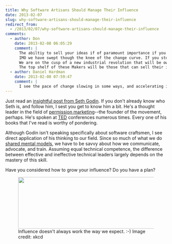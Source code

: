 ```yaml
---
title: Why Software Artisans Should Manage Their Influence
date: 2013-02-07
slug: why-software-artisans-should-manage-their-influence
redirect_from:
  - /2013/02/07/why-software-artisans-should-manage-their-influence
comments:
  - author: Don
    date: 2013-02-08 06:05:29
    comment: |
      The abiltiy to sell your ideas if of paramount importance if you want to drive and particiapte in change.
      IMO we have swept though the knee of the change curve. If you stop for a moment and look back you notice that things we saw not so many years ago in our environment are erased. Find me a cassette tape! One sign of change intensity is how many things have changed over a unit of your lifetime.
      We are on the cusp of a new industrial revolution that will be owned by small groups of people with great ideas and the ability to get them to market literally by themselves by using our networks and building on "open everything".
      The top shelf of these Makers will be those that can sell their ideas on a gloabl stage.....  Thanks for the link I appreciated the Seth videos.
  - author: Daniel Hardman
    date: 2013-02-08 07:59:47
    comment: |
      I see the pace of change slowing in some ways, and accelerating in others. For example, I think Moore's law (as he originally stated it, about density of transistors per unit area) has mostly played itself out. In some ways, software as an industry is beginning to look like automobiles; we're settling down into producing refinements rather than radically different things. However, there are still fundamental shifts happening, like the rise of e-readers that redefine the publishing industry, massive distributed parallelism and mobile tech, etc. Your prediction about a new industrial revolution is very intriguing. It's going to be fun to see what happens in the next few years!
---
```

Just read an <a href="http://sethgodin.typepad.com/seths_blog/2013/02/scarcity-and-abundance-in-the-digital-age.html" target="_blank">insightful post from Seth Godin</a>. If you don't already know who Seth is, and follow him, I sest you get to know him a bit. He's a thought leader in the field of <a class="zem_slink" title="Permission marketing" href="http://en.wikipedia.org/wiki/Permission_marketing" target="_blank" rel="wikipedia">permission marketing</a>--the founder of the movement, perhaps. He's spoken at <a class="zem_slink" title="TED (conference)" href="http://www.ted.com" target="_blank" rel="homepage">TED</a> conferences numerous times. Every one of his books that I've read is worthy of pondering.

Although Godin isn't speaking specifically about software craftsmen, I see direct application of his thinking to our field. Since so much of what we do <a title="Smart Geeks Think Like Cheerleaders" href="why-mental-models-matter.md" target="_blank">shared mental models</a>, we have to be savvy about how we communicate, advocate, and train. Assuming equal technical competence, the difference between effective and ineffective technical leaders largely depends on the mastery of this skill.

Have you considered how to grow your influence? Do you have a plan?

<figure><img src="http://imgs.xkcd.com/comics/bridge.png" width="500" height="161" /><figcaption>Influence doesn't always work the way we expect. :-) Image credit: xkcd</figcaption></figure>
